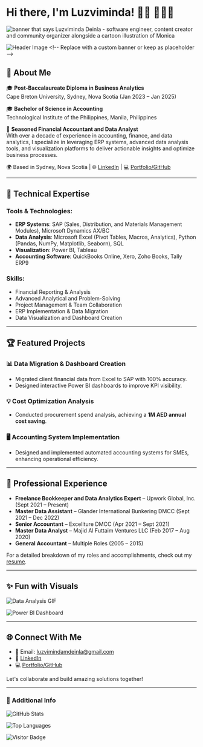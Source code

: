 # Hi there, I'm Luzviminda! 👋🏾 👩🏾‍💻


<img src="https://imgur.com/FhqAoQc" alt="banner that says Luzviminda Deinla - software engineer, content creator and community organizer alongside a cartoon illustration of Monica">

 ![Header Image]([https://via.placeholder.com/800x200?text=Welcome+to+my+GitHub](https://imgur.com/FhqAoQc)) <!-- Replace with a custom banner or keep as placeholder -->

## 🌟 About Me

🎓 **Post-Baccalaureate Diploma in Business Analytics**  
Cape Breton University, Sydney, Nova Scotia (Jan 2023 – Jan 2025)

🎓 **Bachelor of Science in Accounting**  
Technological Institute of the Philippines, Manila, Philippines

💼 **Seasoned Financial Accountant and Data Analyst**  
With over a decade of experience in accounting, finance, and data analytics, I specialize in leveraging ERP systems, advanced data analysis tools, and visualization platforms to deliver actionable insights and optimize business processes.

🌍 Based in Sydney, Nova Scotia | 🌐 [LinkedIn](#) | 💻 [Portfolio/GitHub](#)

---

## 🚀 Technical Expertise

### Tools & Technologies:
- **ERP Systems**: SAP (Sales, Distribution, and Materials Management Modules), Microsoft Dynamics AX/BC  
- **Data Analysis**: Microsoft Excel (Pivot Tables, Macros, Analytics), Python (Pandas, NumPy, Matplotlib, Seaborn), SQL  
- **Visualization**: Power BI, Tableau  
- **Accounting Software**: QuickBooks Online, Xero, Zoho Books, Tally ERP9

### Skills:
- Financial Reporting & Analysis  
- Advanced Analytical and Problem-Solving  
- Project Management & Team Collaboration  
- ERP Implementation & Data Migration  
- Data Visualization and Dashboard Creation

---

## 🏆 Featured Projects

### 📊 Data Migration & Dashboard Creation
- Migrated client financial data from Excel to SAP with 100% accuracy.
- Designed interactive Power BI dashboards to improve KPI visibility.

### 💡 Cost Optimization Analysis
- Conducted procurement spend analysis, achieving a **1M AED annual cost saving**.

### 🖥️ Accounting System Implementation
- Designed and implemented automated accounting systems for SMEs, enhancing operational efficiency.

---

## 💼 Professional Experience

- **Freelance Bookkeeper and Data Analytics Expert** – Upwork Global, Inc. (Sept 2021 – Present)
- **Master Data Assistant** – Glander International Bunkering DMCC (Sept 2021 – Dec 2022)
- **Senior Accountant** – Excellture DMCC (Apr 2021 – Sept 2021)
- **Master Data Analyst** – Majid Al Futtaim Ventures LLC (Feb 2017 – Aug 2020)
- **General Accountant** – Multiple Roles (2005 – 2015)

For a detailed breakdown of my roles and accomplishments, check out my [resume](#).

---

## ✨ Fun with Visuals

![Data Analysis GIF](https://via.placeholder.com/400x200.gif?text=Data+in+Action) <!-- Replace with a custom GIF or keep as placeholder -->

![Power BI Dashboard](https://via.placeholder.com/400x200.png?text=Power+BI+Dashboard) <!-- Replace with an example dashboard image -->

---

## 🌐 Connect With Me

- 📧 Email: luzvimindamdeinla@gmail.com  
- 💼 [LinkedIn](#)  
- 💻 [Portfolio/GitHub](#)

Let's collaborate and build amazing solutions together!

---

### 🔗 Additional Info

![GitHub Stats](https://github-readme-stats.vercel.app/api?username=YourGitHubUsername&show_icons=true&theme=radical) <!-- Replace 'YourGitHubUsername' -->

![Top Languages](https://github-readme-stats.vercel.app/api/top-langs/?username=YourGitHubUsername&layout=compact&theme=radical) <!-- Replace 'YourGitHubUsername' -->

![Visitor Badge](https://visitor-badge.glitch.me/badge?page_id=YourGitHubUsername) <!-- Replace 'YourGitHubUsername' -->
